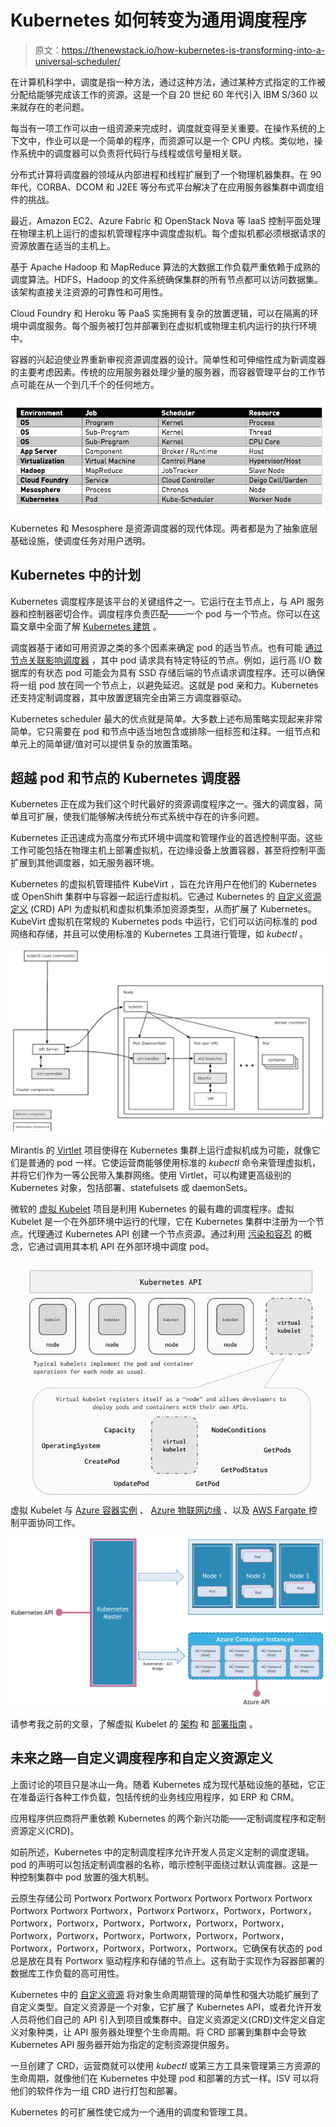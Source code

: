 # Kubernetes 如何转变为通用调度程序

> 原文：<https://thenewstack.io/how-kubernetes-is-transforming-into-a-universal-scheduler/>

在计算机科学中，调度是指一种方法，通过这种方法，通过某种方式指定的工作被分配给能够完成该工作的资源。这是一个自 20 世纪 60 年代引入 IBM S/360 以来就存在的老问题。

每当有一项工作可以由一组资源来完成时，调度就变得至关重要。在操作系统的上下文中，作业可以是一个简单的程序，而资源可以是一个 CPU 内核。类似地，操作系统中的调度器可以负责将代码行与线程或信号量相关联。

分布式计算将调度器的领域从内部进程和线程扩展到了一个物理机器集群。在 90 年代，CORBA、DCOM 和 J2EE 等分布式平台解决了在应用服务器集群中调度组件的挑战。

最近，Amazon EC2、Azure Fabric 和 OpenStack Nova 等 IaaS 控制平面处理在物理主机上运行的虚拟机管理程序中调度虚拟机。每个虚拟机都必须根据请求的资源放置在适当的主机上。

基于 Apache Hadoop 和 MapReduce 算法的大数据工作负载严重依赖于成熟的调度算法。HDFS，Hadoop 的文件系统确保集群的所有节点都可以访问数据集。该架构直接关注资源的可靠性和可用性。

Cloud Foundry 和 Heroku 等 PaaS 实施拥有复杂的放置逻辑，可以在隔离的环境中调度服务。每个服务被打包并部署到在虚拟机或物理主机内运行的执行环境中。

容器的兴起迫使业界重新审视资源调度器的设计。简单性和可伸缩性成为新调度器的主要考虑因素。传统的应用服务器处理少量的服务器，而容器管理平台的工作节点可能在从一个到几千个的任何地方。

[![](img/f0bee45760b0fe4c141c699df72d65b1.png)](https://cdn.thenewstack.io/media/2018/09/15fb358d-k8s-sched-0.jpg)

Kubernetes 和 Mesosphere 是资源调度器的现代体现。两者都是为了抽象底层基础设施，使调度任务对用户透明。

## Kubernetes 中的计划

Kubernetes 调度程序是该平台的关键组件之一。它运行在主节点上，与 API 服务器和控制器密切合作。调度程序负责匹配——一个 pod 与一个节点。你可以在这篇文章中全面了解 [Kubernetes 建筑](https://thenewstack.io/kubernetes-an-overview/) 。

调度器基于诸如可用资源之类的多个因素来确定 pod 的适当节点。也有可能 [通过节点关联影响调度器](https://kubernetes.io/blog/2017/03/advanced-scheduling-in-kubernetes/) ，其中 pod 请求具有特定特征的节点。例如，运行高 I/O 数据库的有状态 pod 可能会为具有 SSD 存储后端的节点请求调度程序。还可以确保将一组 pod 放在同一个节点上，以避免延迟。这就是 pod 亲和力。Kubernetes 还支持定制调度器，其中放置逻辑完全由第三方调度器驱动。

Kubernetes scheduler 最大的优点就是简单。大多数上述布局策略实现起来非常简单。它只需要在 pod 和节点中适当地包含或排除一组标签和注释。一组节点和单元上的简单键/值对可以提供复杂的放置策略。

## **超越 pod 和节点的 Kubernetes 调度器**

Kubernetes 正在成为我们这个时代最好的资源调度程序之一。强大的调度器，简单且可扩展，使我们能够解决传统分布式系统中存在的许多问题。

Kubernetes 正迅速成为高度分布式环境中调度和管理作业的首选控制平面。这些工作可能包括在物理主机上部署虚拟机，在边缘设备上放置容器，甚至将控制平面扩展到其他调度器，如无服务器环境。

Kubernetes 的虚拟机管理插件 KubeVirt ，旨在允许用户在他们的 Kubernetes 或 OpenShift 集群中与容器一起运行虚拟机。它通过 Kubernetes 的 [自定义资源定义](https://kubernetes.io/docs/concepts/api-extension/custom-resources/#customresourcedefinitions) (CRD) API 为虚拟机和虚拟机集添加资源类型，从而扩展了 Kubernetes。KubeVirt 虚拟机在常规的 Kubernetes pods 中运行，它们可以访问标准的 pod 网络和存储，并且可以使用标准的 Kubernetes 工具进行管理，如 *kubectl* 。

[![](img/151c353cc53f9b17de88a3ce2359bd58.png)](https://cdn.thenewstack.io/media/2018/09/d4c17aba-k8s-scheduler-1.png)

Mirantis 的 [Virtlet](https://github.com/Mirantis/virtlet) 项目使得在 Kubernetes 集群上运行虚拟机成为可能，就像它们是普通的 pod 一样。它使运营商能够使用标准的 *kubectl* 命令来管理虚拟机，并将它们作为一等公民带入集群网络。使用 Virtlet，可以构建更高级别的 Kubernetes 对象，包括部署、statefulsets 或 daemonSets。

微软的 [虚拟 Kubelet](https://github.com/virtual-kubelet/virtual-kubelet) 项目是利用 Kubernetes 的最有趣的调度程序。虚拟 Kubelet 是一个在外部环境中运行的代理，它在 Kubernetes 集群中注册为一个节点。代理通过 Kubernetes API 创建一个节点资源。通过利用 [污染和容忍](https://kubernetes.io/docs/concepts/configuration/taint-and-toleration/) 的概念，它通过调用其本机 API 在外部环境中调度 pod。

[![](img/632284751ce1bea227d8ebdea01fe397.png)](https://cdn.thenewstack.io/media/2018/09/1cd893e9-k8s-scheduler-2.jpg) 虚拟 Kubelet 与 [ Azure 容器实例](https://azure.microsoft.com/en-us/services/container-instances/) 、 [ Azure 物联网边缘](https://azure.microsoft.com/en-us/services/iot-edge/) 、以及 [ AWS Fargate ](https://aws.amazon.com/fargate/) 控制平面协同工作。

[![](img/7bb8f386c713b1b55cf2450b5f00fbc8.png)](https://cdn.thenewstack.io/media/2018/09/25822176-k8s-scheduler-3.png)

请参考我之前的文章，了解虚拟 Kubelet 的 [架构](https://thenewstack.io/lightning-fast-container-provisioning-with-microsofts-azure-container-instances/) 和 [部署指南](https://thenewstack.io/explore-multicloud-deployments-aci-connector-kubernetes/) 。

## 未来之路—自定义调度程序和自定义资源定义

上面讨论的项目只是冰山一角。随着 Kubernetes 成为现代基础设施的基础，它正在准备运行各种工作负载，包括传统的业务线应用程序，如 ERP 和 CRM。

应用程序供应商将严重依赖 Kubernetes 的两个新兴功能——定制调度程序和定制资源定义(CRD)。

如前所述，Kubernetes 中的定制调度程序允许开发人员定义定制的调度逻辑。pod 的声明可以包括定制调度器的名称，暗示控制平面绕过默认调度器。这是一种控制集群中 pod 放置的强大机制。

云原生存储公司 Portworx Portworx Portworx Portworx Portworx Portworx Portworx Portworx Portworx，Portworx Portworx，Portworx，Portworx，Portworx，Portworx，Portworx，Portworx，Portworx，Portworx，Portworx，Portworx，Portworx，Portworx，Portworx，Portworx，Portworx，Portworx，Portworx，Portworx，Portworx。它确保有状态的 pod 总是放在具有 Portworx 驱动程序和存储的节点上。这有助于实现作为容器部署的数据库工作负载的高可用性。

Kubernetes 中的 [自定义资源](https://kubernetes.io/docs/concepts/extend-kubernetes/api-extension/custom-resources/) 将对象生命周期管理的简单性和强大功能扩展到了自定义类型。自定义资源是一个对象，它扩展了 Kubernetes API，或者允许开发人员将他们自己的 API 引入到项目或集群中。自定义资源定义(CRD)文件定义自定义对象种类，让 API 服务器处理整个生命周期。将 CRD 部署到集群中会导致 Kubernetes API 服务器开始为指定的定制资源提供服务。

一旦创建了 CRD，运营商就可以使用 *kubectl* 或第三方工具来管理第三方资源的生命周期，就像他们在 Kubernetes 中处理 pod 和部署的方式一样。ISV 可以将他们的软件作为一组 CRD 进行打包和部署。

Kubernetes 的可扩展性使它成为一个通用的调度和管理工具。

<svg xmlns:xlink="http://www.w3.org/1999/xlink" viewBox="0 0 68 31" version="1.1"><title>Group</title> <desc>Created with Sketch.</desc></svg>